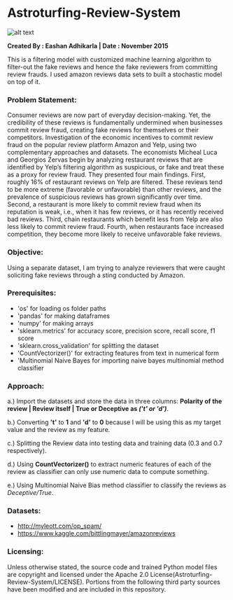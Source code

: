 # Astroturfing-Review-System

![alt text](http://www.digitalstrategyconsulting.com/netimperative/news/fake%20reviews.jpg)

**Created By : Eashan Adhikarla
| Date       : November 2015**

This is a filtering model with customized machine learning algorithm to filter-out the fake reviews and hence the fake reviewers from committing review frauds. I used amazon reviews data sets to built a stochastic model on top of it.

### Problem Statement:
Consumer reviews are now part of everyday decision-making. Yet, the credibility of these reviews is fundamentally undermined when businesses commit review fraud, creating fake reviews for themselves or their competitors. Investigation of the economic incentives to commit review fraud on the popular review platform Amazon and Yelp, using two complementary approaches and datasets. The economists Micheal Luca and Georgios Zervas begin by analyzing restaurant reviews that are identified by Yelp’s filtering algorithm as suspicious, or fake and treat these as a proxy for review fraud. They presented four main findings. First, roughly 16% of restaurant reviews on Yelp are filtered. These reviews tend to be more extreme (favorable or unfavorable) than other reviews, and the prevalence of suspicious reviews has grown significantly over time. Second, a restaurant is more likely to commit review fraud when its reputation is weak, i.e., when it has few reviews, or it has recently received bad reviews. Third, chain restaurants which benefit less from Yelp are also less likely to commit review fraud. Fourth, when restaurants face increased competition, they become more likely to receive unfavorable fake reviews. 

### Objective:
Using a separate dataset, I am trying to analyze reviewers that were caught soliciting fake reviews through a sting conducted by Amazon. 

### Prerequisites:

* 'os' for loading os folder paths
* 'pandas' for making dataframes
* 'numpy' for making arrays
* 'sklearn.metrics' for accuracy score, precision score, recall score, f1 score
* 'sklearn.cross_validation' for splitting the dataset
* 'CountVectorizer()' for extracting features from text in numerical form
* 'Multinomial Naive Bayes for importing naive bayes multinomial method classifier

### Approach:

a.) Import the datasets and store the data in three columns: **Polarity of the review | Review itself | True or Deceptive as _('t' or 'd')_**.

b.) Converting **'t'** to **1** and **'d'** to **0** because I will be using this as my target value and the review as my feature.

c.) Splitting the Review data into testing data and training data (0.3 and 0.7 respectively).

d.) Using **CountVectorizer()** to extract numeric features of each of the review as classifier can only use numeric data to compute something.

e.) Using Multinomial Naive Bias method classifier to classify the reviews as _Deceptive/True_.

### Datasets: 
* http://myleott.com/op_spam/
* https://www.kaggle.com/bittlingmayer/amazonreviews

### Licensing:

Unless otherwise stated, the source code and trained Python model files are copyright and licensed under the Apache 2.0 License(Astroturfing-Review-System/LICENSE). Portions from the following third party sources have been modified and are included in this repository. 

